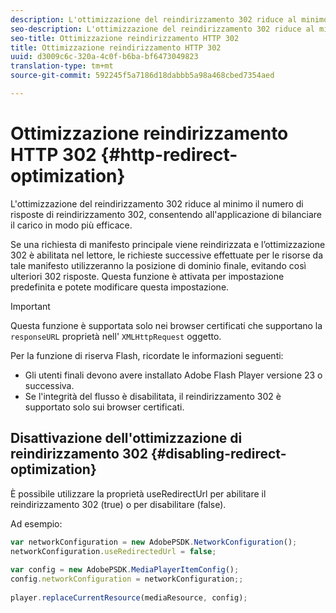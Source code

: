 ```yaml
---
description: L'ottimizzazione del reindirizzamento 302 riduce al minimo il numero di risposte di reindirizzamento 302, consentendo all'applicazione di bilanciare il carico in modo più efficace.
seo-description: L'ottimizzazione del reindirizzamento 302 riduce al minimo il numero di risposte di reindirizzamento 302, consentendo all'applicazione di bilanciare il carico in modo più efficace.
seo-title: Ottimizzazione reindirizzamento HTTP 302
title: Ottimizzazione reindirizzamento HTTP 302
uuid: d3009c6c-320a-4c0f-b6ba-bf6473049823
translation-type: tm+mt
source-git-commit: 592245f5a7186d18dabbb5a98a468cbed7354aed

---
```



# Ottimizzazione reindirizzamento HTTP 302 {#http-redirect-optimization}

L&#39;ottimizzazione del reindirizzamento 302 riduce al minimo il numero di risposte di reindirizzamento 302, consentendo all&#39;applicazione di bilanciare il carico in modo più efficace.

Se una richiesta di manifesto principale viene reindirizzata e l’ottimizzazione 302 è abilitata nel lettore, le richieste successive effettuate per le risorse da tale manifesto utilizzeranno la posizione di dominio finale, evitando così ulteriori 302 risposte. Questa funzione è attivata per impostazione predefinita e potete modificare questa impostazione.

>[!IMPORTANT]
>
>Questa funzione è supportata solo nei browser certificati che supportano la `responseURL` proprietà nell&#39; `XMLHttpRequest` oggetto.

Per la funzione di riserva Flash, ricordate le informazioni seguenti:

* Gli utenti finali devono avere installato Adobe Flash Player versione 23 o successiva.
* Se l&#39;integrità del flusso è disabilitata, il reindirizzamento 302 è supportato solo sui browser certificati.

## Disattivazione dell&#39;ottimizzazione di reindirizzamento 302 {#disabling-redirect-optimization}

È possibile utilizzare la proprietà useRedirectUrl per abilitare il reindirizzamento 302 (true) o per disabilitare (false).

Ad esempio:

```js
var networkConfiguration = new AdobePSDK.NetworkConfiguration(); 
networkConfiguration.useRedirectedUrl = false; 
 
var config = new AdobePSDK.MediaPlayerItemConfig(); 
config.networkConfiguration = networkConfiguration;; 
 
player.replaceCurrentResource(mediaResource, config);
```
